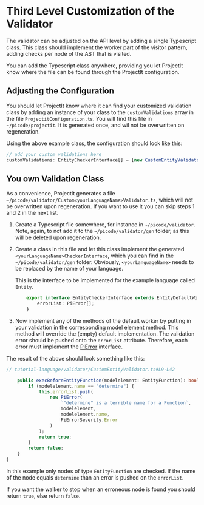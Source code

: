 
# Third Level Customization of the Validator

The validator can be adjusted on the API level by adding a single Typescript class. This class should implement
the worker part of the visitor pattern, adding checks per node of the AST that is visited.

You can add the Typescript class anywhere, providing you let ProjectIt know where the file can be found through
the ProjectIt configuration.

## Adjusting the Configuration
You should let ProjectIt know where it can find your customized validation class by adding an 
instance of your class to the `customValidations` array in
the file `ProjectitConfiguration.ts`. You will find this file in `~/picode/projectit`.
It is generated once, and wil not be overwritten on regeneration.

Using the above example class, the configuration should look like this:

```ts
// add your custom validations here
customValidations: EntityCheckerInterface[] = [new CustomEntityValidator()];
```

## You own Validation Class
As a convenience, ProjectIt generates a file `~/picode/validator/Custom<yourLanguageName>Validator.ts`, 
which will not be overwritten upon regeneration. If you want to use it you can skip steps 1 and 2 in the next
list.

1. Create a Typescript file somewhere, for instance in `~/picode/validator`. Note, again, 
  to not add it to the `~/picode/validator/gen` folder, as this will be deleted upon regeneration.
2. Create a class in this file and let this class implement the generated `<yourLanguageName>CheckerInterface`, 
  which you can find in the `~/picode/validator/gen` folder.
Obviously, `<yourLanguageName>` needs to be replaced by the name of your language.

    This is the interface to be implemented for the example language called `Entity`.

    ```ts
        export interface EntityCheckerInterface extends EntityDefaultWorker {
            errorList: PiError[];
        }
    ```

3. Now implement any of the methods of the default worker by putting in your validation in
the corresponding model element method. This method will override the (empty) default implementation.
The validation error should be pushed onto the `errorList` attribute. Therefore, each error must implement the
[PiError](/060_Under_the_Hood/020_The_PiTool_Interfaces/040_PiValidator_Interface#PiError) <!--- (TODO link) ---> interface.

The result of the above should look something like this:

```ts
// tutorial-language/validator/CustomEntityValidator.ts#L9-L42

    public execBeforeEntityFunction(modelelement: EntityFunction): boolean {
        if (modelelement.name == "determine") {
            this.errorList.push(
                new PiError(
                    `"determine" is a terrible name for a Function`,
                    modelelement,
                    modelelement.name,
                    PiErrorSeverity.Error
                )
            );
            return true;
        }
        return false;
    }
}

```

In this example only nodes of type `EntityFunction` are checked. If the name of the node equals `determine` than an error is
pushed on the `errorList`.

If you want the walker to stop when an erroneous node is found you
should return `true`, else return `false`.



